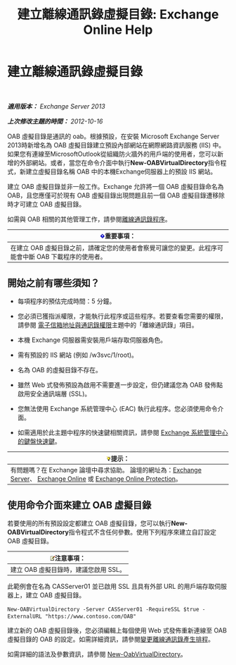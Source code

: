 ﻿---
title: '建立離線通訊錄虛擬目錄: Exchange Online Help'
TOCTitle: 建立離線通訊錄虛擬目錄
ms:assetid: 2c70e21f-2b12-414a-9e8c-65634a767c72
ms:mtpsurl: https://technet.microsoft.com/zh-tw/library/Aa996917(v=EXCHG.150)
ms:contentKeyID: 50472764
ms.date: 05/23/2018
mtps_version: v=EXCHG.150
ms.translationtype: MT
---

# 建立離線通訊錄虛擬目錄

 

_**適用版本：** Exchange Server 2013_

_**上次修改主題的時間：** 2012-10-16_

OAB 虛擬目錄是通訊的 oab。根據預設，在安裝 Microsoft Exchange Server 2013時新增名為 OAB 虛擬目錄建立預設內部網站在網際網路資訊服務 (IIS) 中。如果您有連線至MicrosoftOutlook從組織防火牆外的用戶端的使用者，您可以新增的外部網站。或者，當您在命令介面中執行**New-OABVirtualDirectory**指令程式，新建立虛擬目錄名稱 OAB 中的本機Exchange伺服器上的預設 IIS 網站。

建立 OAB 虛擬目錄並非一般工作。Exchange 允許將一個 OAB 虛擬目錄命名為 OAB，且您應僅可於現有 OAB 虛擬目錄出現問題且前一個 OAB 虛擬目錄遭移除時才可建立 OAB 虛擬目錄。

如需與 OAB 相關的其他管理工作，請參閱[離線通訊錄程序](offline-address-book-procedures-exchange-2013-help.md)。

<table>
<thead>
<tr class="header">
<th><img src="images/Bb124558.important(EXCHG.150).gif" title="重要事項" alt="重要事項" />重要事項：</th>
</tr>
</thead>
<tbody>
<tr class="odd">
<td>在建立 OAB 虛擬目錄之前，請確定您的使用者會察覺可讓您的變更。此程序可能會中斷 OAB 下載程序的使用者。</td>
</tr>
</tbody>
</table>


## 開始之前有哪些須知？

  - 每項程序的預估完成時間：5 分鐘。

  - 您必須已獲指派權限，才能執行此程序或這些程序。若要查看您需要的權限，請參閱 [電子信箱地址與通訊錄權限](email-address-and-address-book-permissions-exchange-2013-help.md)主題中的「離線通訊錄」項目。

  - 本機 Exchange 伺服器需安裝用戶端存取伺服器角色。

  - 需有預設的 IIS 網站 (例如 /w3svc/1/root)。

  - 名為 OAB 的虛擬目錄不存在。

  - 雖然 Web 式發佈預設為啟用不需要進一步設定，但仍建議您為 OAB 發佈點啟用安全通訊端層 (SSL)。

  - 您無法使用 Exchange 系統管理中心 (EAC) 執行此程序。您必須使用命令介面。

  - 如需適用於此主題中程序的快速鍵相關資訊，請參閱 [Exchange 系統管理中心的鍵盤快速鍵](keyboard-shortcuts-in-the-exchange-admin-center-exchange-online-protection-help.md)。

<table>
<thead>
<tr class="header">
<th><img src="images/Bb124558.tip(EXCHG.150).gif" title="提示" alt="提示" />提示：</th>
</tr>
</thead>
<tbody>
<tr class="odd">
<td>有問題嗎？在 Exchange 論壇中尋求協助。 論壇的網址為：<a href="https://go.microsoft.com/fwlink/p/?linkid=60612">Exchange Server</a>、 <a href="https://go.microsoft.com/fwlink/p/?linkid=267542">Exchange Online</a> 或 <a href="https://go.microsoft.com/fwlink/p/?linkid=285351">Exchange Online Protection</a>。</td>
</tr>
</tbody>
</table>


## 使用命令介面來建立 OAB 虛擬目錄

若要使用的所有預設設定都建立 OAB 虛擬目錄，您可以執行**New-OABVirtualDirectory**指令程式不含任何參數。使用下列程序來建立自訂設定 OAB 虛擬目錄。

<table>
<thead>
<tr class="header">
<th><img src="images/Bb124558.note(EXCHG.150).gif" title="注意事項" alt="注意事項" />注意事項：</th>
</tr>
</thead>
<tbody>
<tr class="odd">
<td>建立 OAB 虛擬目錄時，建議您啟用 SSL。</td>
</tr>
</tbody>
</table>


此範例會在名為 CASServer01 並已啟用 SSL 且具有外部 URL 的用戶端存取伺服器上，建立 OAB 虛擬目錄。

    New-OABVirtualDirectory -Server CASServer01 -RequireSSL $true -ExternalURL "https://www.contoso.com/OAB"

建立新的 OAB 虛擬目錄後，您必須編輯上每個使用 Web 式發佈重新連線至 OAB 虛擬目錄的 OAB 的設定。如需詳細資訊，請參閱[變更離線通訊錄產生排程](change-the-offline-address-book-generation-schedule-exchange-2013-help.md)。

如需詳細的語法及參數資訊，請參閱 [New-OabVirtualDirectory](https://technet.microsoft.com/zh-tw/library/bb123735\(v=exchg.150\))。

